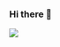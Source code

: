 ### Hi there 👋

<p>
    <img align="center" src="https://github-readme-stats.vercel.app/api?username=nn15&show_icons=true&theme=cobalt&count_private=true"/>
</p>

<p >   
</p>
